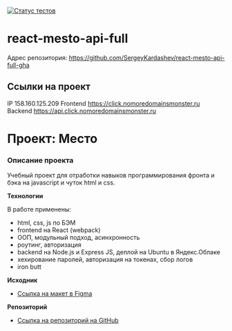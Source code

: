 [![Статус тестов](../../actions/workflows/tests.yml/badge.svg)](../../actions/workflows/tests.yml)

# react-mesto-api-full

Адрес репозитория: https://github.com/SergeyKardashev/react-mesto-api-full-gha

## Ссылки на проект

IP  158.160.125.209
Frontend  https://click.nomoredomainsmonster.ru
Backend  https://api.click.nomoredomainsmonster.ru

# Проект: Место

### Описание проекта

Учебный проект для отработки навыков программирования фронта и бэка на javascript и чуток html и css.

**Технологии**

В работе применены:

- html, css, js по БЭМ
- frontend на React (webpack)
- ООП, модульный подход, асинхронность
- роутинг, авторизация
- backend на Node.js и Express JS, деплой на Ubuntu в Яндекс.Облаке
- хехирование паролей, авторизация на токенах, сбор логов
- iron butt

**Исходник**

- [Ссылка на макет в Figma](https://www.figma.com/file/2cn9N9jSkmxD84oJik7xL7/JavaScript.-Sprint-4?node-id=0%3A1)

**Репозиторий**

- [Ссылка на репозиторий на GitHub](https://github.com/SergeyKardashev/react-mesto-api-full-gha)

